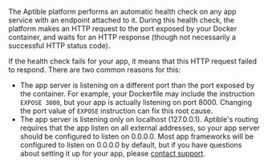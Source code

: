 The Aptible platform performs an automatic health check on any app service with an endpoint attached to it. During this health check, the platform makes an HTTP request to the port exposed by your Docker container, and waits for an HTTP response (though not necessarily a successful HTTP status code).

If the health check fails for your app, it means that this HTTP request failed to respond. There are two common reasons for this:

* The app server is listening on a different port than the port exposed by the container. For example, your Dockerfile may include the instruction `EXPOSE 3000`, but your app is actually listening on port 8000. Changing the port value of `EXPOSE` instruction can fix this root cause.
* The app server is listening only on localhost (127.0.0.1). Aptible's routing requires that the app listen on all external addresses, so your app server should be configured to listen on 0.0.0.0. Most app frameworks will be configured to listen on 0.0.0.0 by default, but if you have questions about setting it up for your app, please [contact support](http://contact.aptible.com).
